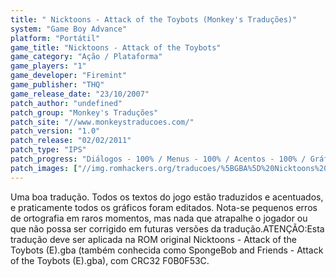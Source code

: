 ```yaml
---
title: " Nicktoons - Attack of the Toybots (Monkey's Traduções)"
system: "Game Boy Advance"
platform: "Portátil"
game_title: "Nicktoons - Attack of the Toybots"
game_category: "Ação / Plataforma"
game_players: "1"
game_developer: "Firemint"
game_publisher: "THQ"
game_release_date: "23/10/2007"
patch_author: "undefined"
patch_group: "Monkey's Traduções"
patch_site: "//www.monkeystraducoes.com/"
patch_version: "1.0"
patch_release: "02/02/2011"
patch_type: "IPS"
patch_progress: "Diálogos - 100% / Menus - 100% / Acentos - 100% / Gráficos - 95%"
patch_images: ["//img.romhackers.org/traducoes/%5BGBA%5D%20Nicktoons%20-%20Attack%20of%20the%20Toybots%20-%20Monkey's%20Tradu%C3%A7%C3%B5es%20-%201.png","//img.romhackers.org/traducoes/%5BGBA%5D%20Nicktoons%20-%20Attack%20of%20the%20Toybots%20-%20Monkey's%20Tradu%C3%A7%C3%B5es%20-%202.png","//img.romhackers.org/traducoes/%5BGBA%5D%20Nicktoons%20-%20Attack%20of%20the%20Toybots%20-%20Monkey's%20Tradu%C3%A7%C3%B5es%20-%203.png"]
---
```

Uma boa tradução. Todos os textos do jogo estão traduzidos e acentuados, e praticamente todos os gráficos foram editados. Nota-se pequenos erros de ortografia em raros momentos, mas nada que atrapalhe o jogador ou que não possa ser corrigido em futuras versões da tradução.ATENÇÃO:Esta tradução deve ser aplicada na ROM original Nicktoons - Attack of the Toybots (E).gba (também conhecida como SpongeBob and Friends - Attack of the Toybots (E).gba), com CRC32 F0B0F53C.